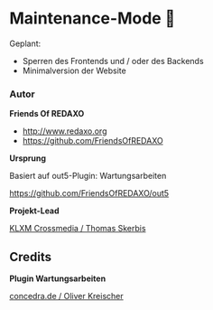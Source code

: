 # Maintenance-Mode 🐣

Geplant:
- Sperren des Frontends und / oder des Backends
- Minimalversion der Website

### Autor

**Friends Of REDAXO**

* http://www.redaxo.org
* https://github.com/FriendsOfREDAXO

**Ursprung**

Basiert auf out5-Plugin: Wartungsarbeiten 

https://github.com/FriendsOfREDAXO/out5


**Projekt-Lead**

[KLXM Crossmedia / Thomas Skerbis](https://klxm.de)

## Credits

**Plugin Wartungsarbeiten** 

[concedra.de / Oliver Kreischer](http://concedra.de)

 
